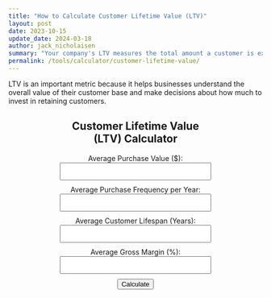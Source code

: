 ```yaml
---
title: "How to Calculate Customer Lifetime Value (LTV)"
layout: post
date: 2023-10-15
update_date: 2024-03-18
author: jack_nicholaisen
summary: "Your company's LTV measures the total amount a customer is expected to spend on your products or services over their lifetime." 
permalink: /tools/calculator/customer-lifetime-value/
---
```


LTV is an important metric because it helps businesses understand the overall value of their customer base and make decisions about how much to invest in retaining customers.

<div class="calculator" style="text-align:center">
        <h2>Customer Lifetime Value (LTV) Calculator</h2>
        <div class="input-group">
            <label for="avgPurchaseValue">Average Purchase Value ($):</label>
            <input type="number" id="avgPurchaseValue" step="0.01" required>
        </div>
        <div class="input-group">
            <label for="avgPurchaseFrequency">Average Purchase Frequency per Year:</label>
            <input type="number" id="avgPurchaseFrequency" step="0.1" required>
        </div>
        <div class="input-group">
            <label for="avgCustomerLifespan">Average Customer Lifespan (Years):</label>
            <input type="number" id="avgCustomerLifespan" step="0.1" required>
        </div>
        <div class="input-group">
            <label for="avgGrossMargin">Average Gross Margin (%):</label>
            <input type="number" id="avgGrossMargin" step="0.1" required>
        </div>
        <button onclick="calculateLTV()">Calculate</button>
        <div class="result" id="result"></div>
</div>

<script>
        function calculateLTV() {
            var avgPurchaseValue = document.getElementById("avgPurchaseValue").value;
            var avgPurchaseFrequency = document.getElementById("avgPurchaseFrequency").value;
            var avgCustomerLifespan = document.getElementById("avgCustomerLifespan").value;
            var avgGrossMargin = document.getElementById("avgGrossMargin").value;
            var ltv = (avgPurchaseValue * avgPurchaseFrequency * avgCustomerLifespan * (avgGrossMargin / 100));
            document.getElementById("result").textContent = "Customer Lifetime Value (LTV): $" + ltv.toFixed(2);
        }
</script>

<style>
        body {
            margin: 50px;
        }

        .calculator {
            width: 300px;
            margin: 0 auto;
        }

        .input-group {
            margin-bottom: 10px;
        }

        input[type="number"] {
            width: 100%;
            padding: 8px;
            box-sizing: border-box;
        }

        .result {
            font-weight: bold;
        }
</style>



